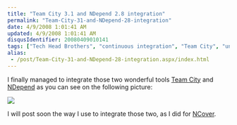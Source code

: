 ```yaml
---
title: "Team City 3.1 and NDepend 2.8 integration"
permalink: "Team-City-31-and-NDepend-28-integration"
date: 4/9/2008 1:01:41 AM
updated: 4/9/2008 1:01:41 AM
disqusIdentifier: 20080409010141
tags: ["Tech Head Brothers", "continuous integration", "Team City", "unit test", "NDepend"]
alias:
 - /post/Team-City-31-and-NDepend-28-integration.aspx/index.html
---
```

I finally managed to integrate those two wonderful tools [Team City](http://www.jetbrains.com/teamcity) and [NDepend](http://www.ndepend.com/) as you can see on the following picture:

![](http://farm3.static.flickr.com/2280/2398125969_47509a23b2_o.jpg)
<!-- more -->

I will post soon the way I use to integrate those two, as I did for [NCover](http://www.ncover.com/). 
